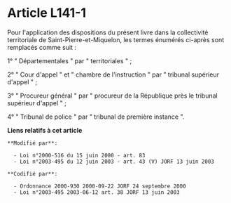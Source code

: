 # Article L141-1

Pour l'application des dispositions du présent livre dans la collectivité territoriale de Saint-Pierre-et-Miquelon, les
termes énumérés ci-après sont remplacés comme suit : 

1° " Départementales " par " territoriales " ; 

2° " Cour d'appel " et "   chambre de l'instruction " par " tribunal supérieur d'appel " ; 

3° " Procureur général " par " procureur de la République près le tribunal supérieur d'appel " ; 

4° " Tribunal de police " par " tribunal de première instance ".

**Liens relatifs à cet article**

	**Modifié par**:

	  - Loi n°2000-516 du 15 juin 2000 - art. 83
	  - Loi n°2003-495 du 12 juin 2003 - art. 43 (V) JORF 13 juin 2003

	**Codifié par**:

	  - Ordonnance 2000-930 2000-09-22 JORF 24 septembre 2000
	  - Loi n°2003-495 2003-06-12 art. 38 JORF 13 juin 2003
